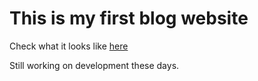 This is my first blog website
=============================

Check what it looks like [here](www.zz920.club)

Still working on development these days.
